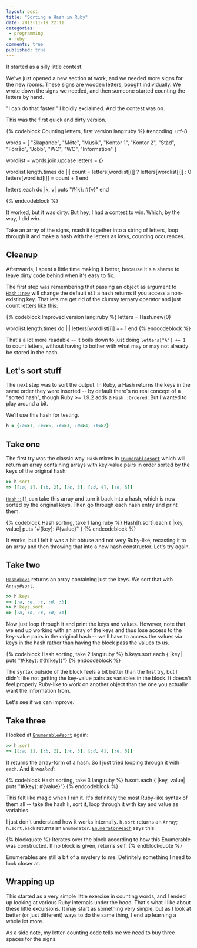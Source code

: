 ```yaml
---
layout: post
title: "Sorting a Hash in Ruby"
date: 2012-11-19 22:11
categories:
 - programming
 - ruby
comments: true
published: true
---
```


It started as a silly little contest.

<!-- more -->

We've just opened a new section at work, and we needed more signs for the new rooms. These signs are wooden letters, bought individually. We wrote down the signs we needed, and then someone started counting the letters by hand.

"I can do that faster!" I boldly exclaimed. And the contest was on.

This was the first quick and dirty version.

{% codeblock Counting letters, first version lang:ruby %}
#encoding: utf-8

words = [
  "Skapande",
  "Möte",
  "Musik",
  "Kontor 1",
  "Kontor 2",
  "Städ",
  "Förråd",
  "Jobb",
  "WC",
  "WC",
  "Information"
]

wordlist = words.join.upcase
letters = {}

wordlist.length.times do |i|
  count = letters[wordlist[i]] ? letters[wordlist[i]] : 0
  letters[wordlist[i]] = count + 1
end

letters.each do |k, v|
  puts "#{k}: #{v}"
end

{% endcodeblock %}

It worked, but it was dirty. But hey, I had a contest to win. Which, by the way, I did win.

Take an array of the signs, mash it together into a string of letters, loop through it and make a hash with the letters as keys, counting occurences.

## Cleanup ##

Afterwards, I spent a little time making it better, because it's a shame to leave dirty code behind when it's easy to fix.

The first step was remembering that passing an object as argument to [`Hash::new`][Hash::new] will change the default `nil` a hash returns if you access a non-existing key. That lets me get rid of the clumsy ternary operator and just count letters like this:

{% codeblock Improved version lang:ruby %}
letters = Hash.new(0)

wordlist.length.times do |i|
  letters[wordlist[i]] += 1
end
{% endcodeblock %}

That's a lot more readable -- it boils down to just doing `letters["A"] += 1` to count letters, without having to bother with what may or may not already be stored in the hash.

## Let's sort stuff ##

The next step was to sort the output. In Ruby, a Hash returns the keys in the same order they were inserted -- by default there's no real concept of a "sorted hash", though Ruby >= 1.9.2 adds a `Hash::Ordered`. But I wanted to play around a bit.

We'll use this hash for testing.

``` ruby
h = {:a=>1, :e=>5, :c=>3, :d=>4, :b=>2}
```

## Take one ##

The first try was the classic way. `Hash` mixes in [`Enumerable#sort`][Enumerable#sort] which will return an array containing arrays with key-value pairs in order sorted by the keys of the original hash:

``` ruby
>> h.sort
=> [[:a, 1], [:b, 2], [:c, 3], [:d, 4], [:e, 5]]
```

[`Hash::[]`][Hash::bracket] can take this array and turn it back into a hash, which is now sorted by the original keys. Then go through each hash entry and print them.

{% codeblock Hash sorting, take 1 lang:ruby %}
Hash[h.sort].each { |key, value| puts "#{key}: #{value}" }
{% endcodeblock %}

It works, but I felt it was a bit obtuse and not very Ruby-like, recasting it to an array and then throwing that into a new hash constructor. Let's try again.

## Take two ##

[`Hash#keys`][Hash#keys] returns an array containing just the keys. We sort that with [`Array#sort`][Array#sort].

``` ruby
>> h.keys
=> [:a, :e, :c, :d, :b]
>> h.keys.sort
=> [:a, :b, :c, :d, :e]
```

Now just loop through it and print the keys and values. However, note that we end up working with an array of the keys and thus lose access to the key-value pairs in the original hash -- we'll have to access the values via keys in the hash rather than having the block pass the values to us.

{% codeblock Hash sorting, take 2 lang:ruby %}
h.keys.sort.each { |key| puts "#{key}: #{h[key]}"}
{% endcodeblock %}

The syntax outside of the block feels a bit better than the first try, but I didn't like not getting the key-value pairs as variables in the block. It doesn't feel properly Ruby-like to work on another object than the one you actually want the information from.

Let's see if we can improve.

## Take three ##

I looked at [`Enumerable#sort`][Enumerable#sort] again:

``` ruby
>> h.sort
=> [[:a, 1], [:b, 2], [:c, 3], [:d, 4], [:e, 5]]
```

It returns the array-form of a hash. So I just tried looping through it with `each`. And it *worked*:

{% codeblock Hash sorting, take 3 lang:ruby %}
h.sort.each { |key, value| puts "#{key}: #{value}"}
{% endcodeblock %}

This felt like magic when I ran it. It's definitely the most Ruby-like syntax of them all -- take the hash `h`, sort it, loop through it with key and value as variables.

I just don't understand how it works internally. `h.sort` returns an `Array`; `h.sort.each` returns an `Enumerator`. [`Enumerator#each`][Enumerator#each] says this:

{% blockquote %}
Iterates over the block according to how this Enumerable was constructed. If no block is given, returns self.
{% endblockquote %}

Enumerables are still a bit of a mystery to me. Definitely something I need to look closer at.

## Wrapping up ##

This started as a very simple little exercise in counting words, and I ended up looking at various Ruby internals under the hood. That's what I like about these little excursions. It may start as something very simple, but as I look at better (or just different) ways to do the same thing, I end up learning a whole lot more.

As a side note, my letter-counting code tells me we need to buy three spaces for the signs.



[Hash::new]: http://www.ruby-doc.org/core-1.9.3/Hash.html#method-c-new
[Hash::bracket]: http://www.ruby-doc.org/core-1.9.3/Hash.html#method-c-5B-5D
[Enumerable#sort]: http://ruby-doc.org/core-1.9.3/Enumerable.html#method-i-sort
[Array#sort]: http://www.ruby-doc.org/core-1.9.3/Array.html#method-i-sort
[Hash#keys]: http://www.ruby-doc.org/core-1.9.3/Hash.html#method-i-keys
[Enumerator#each]: http://www.ruby-doc.org/core-1.9.3/Enumerator.html#method-i-each
